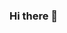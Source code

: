 ### Hi there 👋

<!--
**michaeltsai25/michaeltsai25** is a ✨ _special_ ✨ repository because its `README.md` (this file) appears on your GitHub profile.

Here are some ideas to get you started:

- 🔭 I’m currently working on a stochastic algorithm to decrypt a Monoalphabetic Substitution without a given key.
- 🌱 I’m currently learning HTML/CSS
- 👯 I’m looking to collaborate on a Computational Physics project for the summer
- 🤔 I’m looking for help with a reinforcement learning solution to Monoalphabetic Substitution
- 💬 Ask me about Python, Java, Machine Learning
- 📫 How to reach me: michaelktsai@gmail.com
- 😄 Pronouns: He/Him
